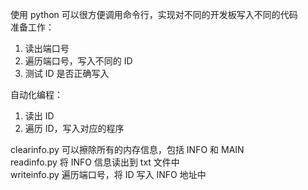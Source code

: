 使用 python 可以很方便调用命令行，实现对不同的开发板写入不同的代码  
准备工作：
1. 读出端口号  
2. 遍历端口号，写入不同的 ID  
3. 测试 ID 是否正确写入   

自动化编程：
1. 读出 ID 
2. 遍历 ID，写入对应的程序
   
clearinfo.py 可以擦除所有的内存信息，包括 INFO 和 MAIN  
readinfo.py 将 INFO 信息读出到 txt 文件中  
writeinfo.py 遍历端口号，将 ID 写入 INFO 地址中
